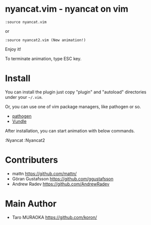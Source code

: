 # nyancat.vim - nyancat on vim


    :source nyancat.vim

or

    :source nyancat2.vim (New animation!)

Enjoy it!

To terminate animation, type ESC key.


# Install

You can install the plugin just copy "plugin" and "autoload" directories under
your `~/.vim`.

Or, you can use one of vim package managers, like pathogen or so.

- [pathogen](http://www.vim.org/scripts/script.php?script_id=2332)
- [Vundle](https://github.com/gmarik/vundle)

After installation, you can start animation with below commands.

:Nyancat
:Nyancat2


# Contributers

- mattn <https://github.com/mattn/>
- Göran Gustafsson <https://github.com/ggustafsson>
- Andrew Radev <https://github.com/AndrewRadev>


# Main Author

- Taro MURAOKA <https://github.com/koron/>

